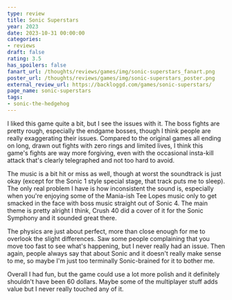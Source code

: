 ```yaml
---
type: review
title: Sonic Superstars
year: 2023
date: 2023-10-31 00:00:00
categories:
- reviews
draft: false
rating: 3.5
has_spoilers: false
fanart_url: /thoughts/reviews/games/img/sonic-superstars_fanart.png
poster_url: /thoughts/reviews/games/img/sonic-superstars_poster.png
external_review_url: https://backloggd.com/games/sonic-superstars/
page_name: sonic-superstars
tags:
- sonic-the-hedgehog
---
```


I liked this game quite a bit, but I see the issues with it. The boss fights are pretty rough, especially the endgame bosses, though I think people are really exaggerating their issues. Compared to the original games all ending on long, drawn out fights with zero rings and limited lives, I think this game's fights are way more forgiving, even with the occasional insta-kill attack that's clearly telegraphed and not too hard to avoid.

The music is a bit hit or miss as well, though at worst the soundtrack is just okay (except for the Sonic 1 style special stage, that track puts me to sleep). The only real problem I have is how inconsistent the sound is, especially when you're enjoying some of the Mania-ish Tee Lopes music only to get smacked in the face with boss music straight out of Sonic 4. The main theme is pretty alright I think, Crush 40 did a cover of it for the Sonic Symphony and it sounded great there.

The physics are just about perfect, more than close enough for me to overlook the slight differences. Saw some people complaining that you move too fast to see what's happening, but I never really had an issue. Then again, people always say that about Sonic and it doesn't really make sense to me, so maybe I'm just too terminally Sonic-brained for it to bother me.

Overall I had fun, but the game could use a lot more polish and it definitely shouldn't have been 60 dollars. Maybe some of the multiplayer stuff adds value but I never really touched any of it.

